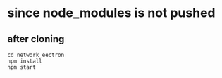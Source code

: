 # since node_modules is not pushed

## after cloning

```
cd network_eectron
npm install
npm start
```
